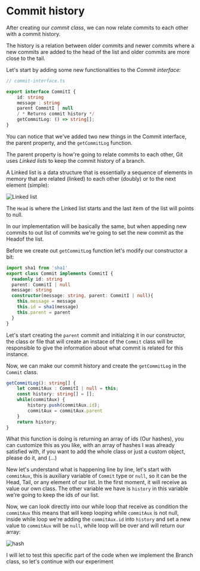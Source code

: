 # Commit history

After creating our _commit class_, we can now relate commits to each other with a commit history.

The history is a relation between older commits and newer commits where a new commits are added to the head of the list and older commits are more close to the tail. 

Let's start by adding some new functionalities to the _Commit interface:_

```typescript
// commit-interface.ts 

export interface CommitI {
    id: string
    message : string 
    parent CommitI | null
    / * Returns commit history */
    getCommitLog: () => string[]; 
}
```

You can notice that we've added two new things in the Commit interface, the parent property, and the `getCommitLog` function.

The parent property is how're going to relate commits to each other, Git uses *Linked lists* to keep the commit history of a branch. 

A Linked list is a data structure that is essentially a sequence of elements in memory that are related (linked) to each other (doubly) or to the next element (simple): 

<img title="Linked list" src="https://miro.medium.com/v2/resize:fit:720/format:webp/1*8hw28GEk3Qab08DoPwb_eg.png">

The `Head` is where the Linked list starts and the last item of the list will points to null. 

In our implementation will be basically the same, but when appeding new commits to out list of commits we're going to set the new commit as the Headof the list. 

Before we create out `getCommitLog` function let's modify our constructor a bit: 

```typescript
import sha1 from 'sha1'
export class Commit implements CommitI {
  readonly id: string
  parent: CommitI | null
  message: string
  constructor(message: string, parent: CommitI | null){
    this.message = message
    this.id = sha1(message)
    this.parent = parent
  }
}
```

Let's start creating the `parent` commit and initialzing it in our constructor, the class or file that will create an instace of the `Commit` class will be responsible to give the information about what commit is related for this instance. 

Now, we can make our commit history and create the `getCommitLog` in the `Commit` class. 

```typescript
getCommitLog(): string[] {
    let commitAux : CommitI | null = this;
    const history: string[] = [];
    while(commitAux) {
        history.push(commitAux.id);
        commitAux = commitAux.parent
    }
    return history; 
}
``` 


What this function is doing is returning an array of ids (Our hashes), you can customize this as you like, with an array of hashes I was already satisfied with, if you want to add the whole class or just a custom object, please do it,  and (...)

New let's understand what is happening line by line, let's start with `commitAux`, this is auxiliary variable of `Commit` type or `null`, so it can be the Head, Tail, or any element of our list. In the first moment, it will receive as value our own class. The other variable we have is `history` in this variable we're going to keep the ids of our list. 

Now, we can look directly into our while loop that receive as condition the `commitAux` this means that will keep looping while `commitAux` is not null, inside while loop we're adding the `commitAux.id` into `history` and set a new value to `commitAux` will be `null`, while loop will be over and will return our array: 

<image title='hash' src='https://miro.medium.com/v2/resize:fit:720/format:webp/1*vv9xNK_TdVhQgk2P3DxJmQ.png'>

I will let to test this specific part of the code when we implement the Branch class, so let's continue with our experiment 

